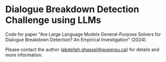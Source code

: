 # Dialogue Breakdown Detection Challenge using LLMs

Code for paper "Are Large Language Models General-Purpose Solvers for Dialogue Breakdown Detection? An Empirical Investigation" (2024).

Please contact the author (abdellah.ghassel@queensu.ca) for details and more information.
